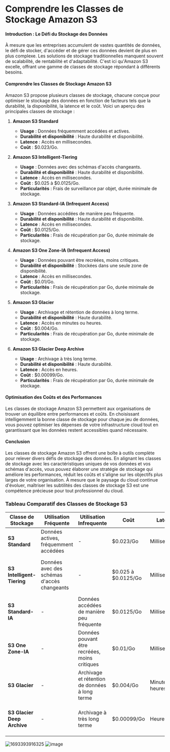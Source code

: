 # Comprendre les Classes de Stockage Amazon S3

#### Introduction : Le Défi du Stockage des Données

À mesure que les entreprises accumulent de vastes quantités de données, le défi de stocker, d'accéder et de gérer ces données devient de plus en plus complexe. Les solutions de stockage traditionnelles manquent souvent de scalabilité, de rentabilité et d'adaptabilité. C'est ici qu'Amazon S3 excelle, offrant une gamme de classes de stockage répondant à différents besoins.

#### Comprendre les Classes de Stockage Amazon S3

Amazon S3 propose plusieurs classes de stockage, chacune conçue pour optimiser le stockage des données en fonction de facteurs tels que la durabilité, la disponibilité, la latence et le coût. Voici un aperçu des principales classes de stockage :

1. **Amazon S3 Standard**
   - **Usage** : Données fréquemment accédées et actives.
   - **Durabilité et disponibilité** : Haute durabilité et disponibilité.
   - **Latence** : Accès en millisecondes.
   - **Coût** : $0.023/Go.

2. **Amazon S3 Intelligent-Tiering**
   - **Usage** : Données avec des schémas d'accès changeants.
   - **Durabilité et disponibilité** : Haute durabilité et disponibilité.
   - **Latence** : Accès en millisecondes.
   - **Coût** : $0.025 à $0.0125/Go.
   - **Particularités** : Frais de surveillance par objet, durée minimale de stockage.

3. **Amazon S3 Standard-IA (Infrequent Access)**
   - **Usage** : Données accédées de manière peu fréquente.
   - **Durabilité et disponibilité** : Haute durabilité et disponibilité.
   - **Latence** : Accès en millisecondes.
   - **Coût** : $0.0125/Go.
   - **Particularités** : Frais de récupération par Go, durée minimale de stockage.

4. **Amazon S3 One Zone-IA (Infrequent Access)**
   - **Usage** : Données pouvant être recréées, moins critiques.
   - **Durabilité et disponibilité** : Stockées dans une seule zone de disponibilité.
   - **Latence** : Accès en millisecondes.
   - **Coût** : $0.01/Go.
   - **Particularités** : Frais de récupération par Go, durée minimale de stockage.

5. **Amazon S3 Glacier**
   - **Usage** : Archivage et rétention de données à long terme.
   - **Durabilité et disponibilité** : Haute durabilité.
   - **Latence** : Accès en minutes ou heures.
   - **Coût** : $0.004/Go.
   - **Particularités** : Frais de récupération par Go, durée minimale de stockage.

6. **Amazon S3 Glacier Deep Archive**
   - **Usage** : Archivage à très long terme.
   - **Durabilité et disponibilité** : Haute durabilité.
   - **Latence** : Accès en heures.
   - **Coût** : $0.00099/Go.
   - **Particularités** : Frais de récupération par Go, durée minimale de stockage.

#### Optimisation des Coûts et des Performances

Les classes de stockage Amazon S3 permettent aux organisations de trouver un équilibre entre performances et coûts. En choisissant intelligemment la bonne classe de stockage pour chaque jeu de données, vous pouvez optimiser les dépenses de votre infrastructure cloud tout en garantissant que les données restent accessibles quand nécessaire.

#### Conclusion

Les classes de stockage Amazon S3 offrent une boîte à outils complète pour relever divers défis de stockage des données. En alignant les classes de stockage avec les caractéristiques uniques de vos données et vos schémas d'accès, vous pouvez élaborer une stratégie de stockage qui améliore les performances, réduit les coûts et s'aligne sur les objectifs plus larges de votre organisation. À mesure que le paysage du cloud continue d'évoluer, maîtriser les subtilités des classes de stockage S3 est une compétence précieuse pour tout professionnel du cloud.

### Tableau Comparatif des Classes de Stockage S3

| Classe de Stockage                  | Utilisation Fréquente                            | Utilisation Infrequente                                          | Coût                 | Latence          | Durabilité et Disponibilité                          | Particularités                                            |
|-------------------------------------|--------------------------------------------------|-------------------------------------------------------------------|----------------------|------------------|-----------------------------------------------------|----------------------------------------------------------|
| **S3 Standard**                     | Données actives, fréquemment accédées            | -                                                                 | $0.023/Go            | Millisecondes    | ≥ 3 AZ                                              | -                                                        |
| **S3 Intelligent-Tiering**          | Données avec des schémas d'accès changeants       | -                                                                 | $0.025 à $0.0125/Go  | Millisecondes    | ≥ 3 AZ                                              | Frais de surveillance par objet, durée minimale de stockage |
| **S3 Standard-IA**                  | -                                                | Données accédées de manière peu fréquente                         | $0.0125/Go           | Millisecondes    | ≥ 3 AZ                                              | Frais de récupération par Go, durée minimale de stockage  |
| **S3 One Zone-IA**                  | -                                                | Données pouvant être recréées, moins critiques                    | $0.01/Go             | Millisecondes    | 1 AZ                                                | Frais de récupération par Go, durée minimale de stockage  |
| **S3 Glacier**                      | -                                                | Archivage et rétention de données à long terme                    | $0.004/Go            | Minutes ou heures | ≥ 3 AZ                                              | Frais de récupération par Go, durée minimale de stockage  |
| **S3 Glacier Deep Archive**         | -                                                | Archivage à très long terme                                       | $0.00099/Go          | Heures           | ≥ 3 AZ                                              | Frais de récupération par Go, durée minimale de stockage  |


![1693393916325](https://github.com/user-attachments/assets/47f8b861-5022-4da2-be68-2bcb8940d00c)
![image](https://github.com/user-attachments/assets/24c9056e-561e-4a4f-ac68-4f9a88b94f53)
